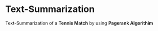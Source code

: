 <h1>Text-Summarization</h1>
Text-Summarization of a <b>Tennis Match</b> by using <b>Pagerank Algorithim</b>
